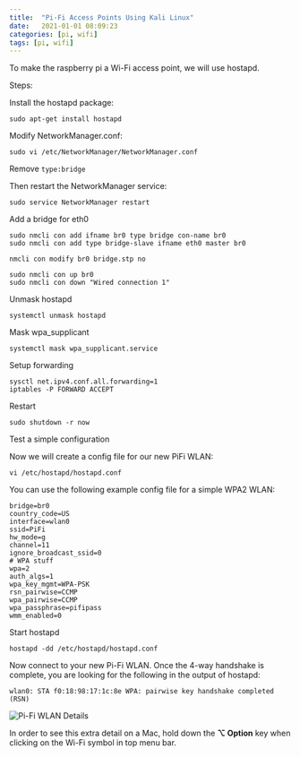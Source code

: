 ```yaml
---
title:  "Pi-Fi Access Points Using Kali Linux"
date:   2021-01-01 08:09:23
categories: [pi, wifi]
tags: [pi, wifi]
---
```

To make the raspberry pi a Wi-Fi access point, we will use hostapd. 

Steps:

Install the hostapd package:

```
sudo apt-get install hostapd
```


Modify NetworkManager.conf:

```
sudo vi /etc/NetworkManager/NetworkManager.conf
```

Remove `type:bridge`

Then restart the NetworkManager service:

```
sudo service NetworkManager restart
```


Add a bridge for eth0
```
sudo nmcli con add ifname br0 type bridge con-name br0
sudo nmcli con add type bridge-slave ifname eth0 master br0

nmcli con modify br0 bridge.stp no

sudo nmcli con up br0
sudo nmcli con down "Wired connection 1"
```

Unmask hostapd
```
systemctl unmask hostapd
```

Mask wpa_supplicant
```
systemctl mask wpa_supplicant.service
```

Setup forwarding
```
sysctl net.ipv4.conf.all.forwarding=1
iptables -P FORWARD ACCEPT
```

Restart
```
sudo shutdown -r now
```

Test a simple configuration

Now we will create a config file for our new PiFi WLAN:

```
vi /etc/hostapd/hostapd.conf
```

You can use the following example config file for a simple WPA2 WLAN:
```
bridge=br0
country_code=US
interface=wlan0
ssid=PiFi
hw_mode=g
channel=11
ignore_broadcast_ssid=0
# WPA stuff
wpa=2
auth_algs=1
wpa_key_mgmt=WPA-PSK
rsn_pairwise=CCMP
wpa_pairwise=CCMP
wpa_passphrase=pifipass
wmm_enabled=0
```

Start hostapd
```
hostapd -dd /etc/hostapd/hostapd.conf
```

Now connect to your new Pi-Fi WLAN. Once the 4-way handshake is complete, you are looking for the following in the output of hostapd:
```
wlan0: STA f0:18:98:17:1c:8e WPA: pairwise key handshake completed (RSN)
```

![Pi-Fi WLAN Details](/blog/images/Pi-fi.png)

In order to see this extra detail on a Mac, hold down the **⌥ Option** key when clicking on the Wi-Fi symbol in top menu bar.
